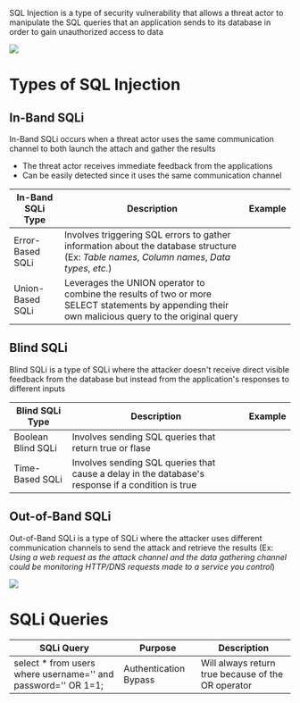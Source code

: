 SQL Injection is a type of security vulnerability that allows a threat actor to manipulate the SQL queries that an application sends to its database in order to gain unauthorized access to data

![](https://github.com/JonmarCorpuz/SecondBrain/blob/main/Assets/Whitespace.png)

# Types of SQL Injection

## In-Band SQLi

In-Band SQLi occurs when a threat actor uses the same communication channel to both launch the attach and gather the results

* The threat actor receives immediate feedback from the applications
* Can be easily detected since it uses the same communication channel

| In-Band SQLi Type | Description | Example |
| --- | --- | --- |
| Error-Based SQLi | Involves triggering SQL errors to gather information about the database structure (Ex: *Table names*, *Column names*, *Data types*, *etc.*) | |
| Union-Based SQLi | Leverages the UNION operator to combine the results of two or more SELECT statements by appending their own malicious query to the original query | |

## Blind SQLi

Blind SQLi is a type of SQLi where the attacker doesn't receive direct visible feedback from the database but instead from the application's responses to different inputs

| Blind SQLi Type | Description | Example |
| --- | --- | --- |
| Boolean Blind SQLi | Involves sending SQL queries that return true or flase | |
| Time-Based SQLi | Involves sending SQL queries that cause a delay in the database's response if a condition is true | |

## Out-of-Band SQLi

Out-of-Band SQLi is a type of SQLi where the attacker uses different communication channels to send the attack and retrieve the results (Ex: *Using a web request as the attack channel and the data gathering channel could be monitoring HTTP/DNS requests made to a service you control*)

![](https://github.com/JonmarCorpuz/SecondBrain/blob/main/Assets/Whitespace.png)

# SQLi Queries

| SQLi Query | Purpose | Description |
| --- | --- | --- |
| select * from users where username='' and password='' OR 1=1; | Authentication Bypass | Will always return true because of the OR operator
